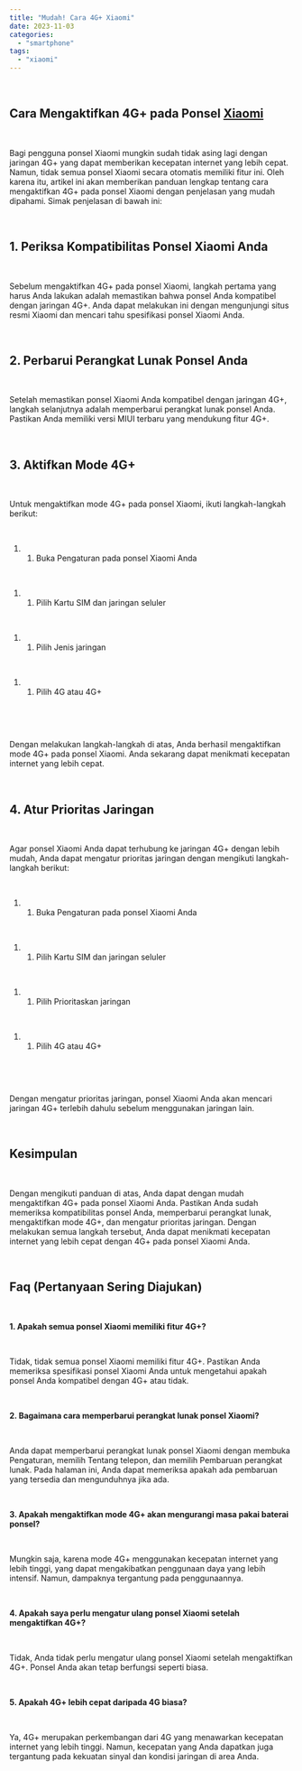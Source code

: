 ```yaml
---
title: "Mudah! Cara 4G+ Xiaomi"
date: 2023-11-03
categories: 
  - "smartphone"
tags: 
  - "xiaomi"
---
```


 

## Cara Mengaktifkan 4G+ pada Ponsel [Xiaomi](https://ajiekusumadhany.com/gadget/smartphone/xiaomi/)

 

Bagi pengguna ponsel Xiaomi mungkin sudah tidak asing lagi dengan jaringan 4G+ yang dapat memberikan kecepatan internet yang lebih cepat. Namun, tidak semua ponsel Xiaomi secara otomatis memiliki fitur ini. Oleh karena itu, artikel ini akan memberikan panduan lengkap tentang cara mengaktifkan 4G+ pada ponsel Xiaomi dengan penjelasan yang mudah dipahami. Simak penjelasan di bawah ini:

 

## 1\. Periksa Kompatibilitas Ponsel Xiaomi Anda

 

Sebelum mengaktifkan 4G+ pada ponsel Xiaomi, langkah pertama yang harus Anda lakukan adalah memastikan bahwa ponsel Anda kompatibel dengan jaringan 4G+. Anda dapat melakukan ini dengan mengunjungi situs resmi Xiaomi dan mencari tahu spesifikasi ponsel Xiaomi Anda.

 

## 2\. Perbarui Perangkat Lunak Ponsel Anda

 

Setelah memastikan ponsel Xiaomi Anda kompatibel dengan jaringan 4G+, langkah selanjutnya adalah memperbarui perangkat lunak ponsel Anda. Pastikan Anda memiliki versi MIUI terbaru yang mendukung fitur 4G+.

 

## 3\. Aktifkan Mode 4G+

 

Untuk mengaktifkan mode 4G+ pada ponsel Xiaomi, ikuti langkah-langkah berikut:

 

1. 1. Buka Pengaturan pada ponsel Xiaomi Anda

 

1. 1. Pilih Kartu SIM dan jaringan seluler

 

1. 1. Pilih Jenis jaringan

 

1. 1. Pilih 4G atau 4G+

 

 

Dengan melakukan langkah-langkah di atas, Anda berhasil mengaktifkan mode 4G+ pada ponsel Xiaomi. Anda sekarang dapat menikmati kecepatan internet yang lebih cepat.

 

## 4\. Atur Prioritas Jaringan

 

Agar ponsel Xiaomi Anda dapat terhubung ke jaringan 4G+ dengan lebih mudah, Anda dapat mengatur prioritas jaringan dengan mengikuti langkah-langkah berikut:

 

1. 1. Buka Pengaturan pada ponsel Xiaomi Anda

 

1. 1. Pilih Kartu SIM dan jaringan seluler

 

1. 1. Pilih Prioritaskan jaringan

 

1. 1. Pilih 4G atau 4G+

 

 

Dengan mengatur prioritas jaringan, ponsel Xiaomi Anda akan mencari jaringan 4G+ terlebih dahulu sebelum menggunakan jaringan lain.

 

## Kesimpulan

 

Dengan mengikuti panduan di atas, Anda dapat dengan mudah mengaktifkan 4G+ pada ponsel Xiaomi Anda. Pastikan Anda sudah memeriksa kompatibilitas ponsel Anda, memperbarui perangkat lunak, mengaktifkan mode 4G+, dan mengatur prioritas jaringan. Dengan melakukan semua langkah tersebut, Anda dapat menikmati kecepatan internet yang lebih cepat dengan 4G+ pada ponsel Xiaomi Anda.

 

## Faq (Pertanyaan Sering Diajukan)

 

**1\. Apakah semua ponsel Xiaomi memiliki fitur 4G+?**

 

Tidak, tidak semua ponsel Xiaomi memiliki fitur 4G+. Pastikan Anda memeriksa spesifikasi ponsel Xiaomi Anda untuk mengetahui apakah ponsel Anda kompatibel dengan 4G+ atau tidak.

 

**2\. Bagaimana cara memperbarui perangkat lunak ponsel Xiaomi?**

 

Anda dapat memperbarui perangkat lunak ponsel Xiaomi dengan membuka Pengaturan, memilih Tentang telepon, dan memilih Pembaruan perangkat lunak. Pada halaman ini, Anda dapat memeriksa apakah ada pembaruan yang tersedia dan mengunduhnya jika ada.

 

**3\. Apakah mengaktifkan mode 4G+ akan mengurangi masa pakai baterai ponsel?**

 

Mungkin saja, karena mode 4G+ menggunakan kecepatan internet yang lebih tinggi, yang dapat mengakibatkan penggunaan daya yang lebih intensif. Namun, dampaknya tergantung pada penggunaannya.

 

**4\. Apakah saya perlu mengatur ulang ponsel Xiaomi setelah mengaktifkan 4G+?**

 

Tidak, Anda tidak perlu mengatur ulang ponsel Xiaomi setelah mengaktifkan 4G+. Ponsel Anda akan tetap berfungsi seperti biasa.

 

**5\. Apakah 4G+ lebih cepat daripada 4G biasa?**

 

Ya, 4G+ merupakan perkembangan dari 4G yang menawarkan kecepatan internet yang lebih tinggi. Namun, kecepatan yang Anda dapatkan juga tergantung pada kekuatan sinyal dan kondisi jaringan di area Anda.
